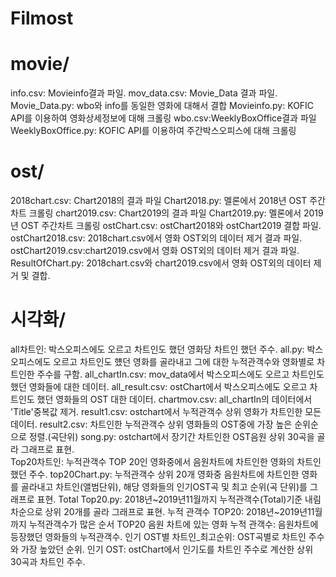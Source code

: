 # Filmost
# movie/

info.csv: Movieinfo결과 파일. 
mov_data.csv: Movie_Data 결과 파일.
Movie_Data.py: wbo와 info를 동일한 영화에 대해서 결합
Movieinfo.py: KOFIC API를 이용하여 영화상세정보에 대해 크롤링
wbo.csv:WeeklyBoxOffice결과 파일
WeeklyBoxOffice.py: KOFIC API를 이용하여 주간박스오피스에 대해 크롤링

# ost/
2018chart.csv: Chart2018의 결과 파일
Chart2018.py: 멜론에서 2018년 OST 주간차트 크롤링
chart2019.csv: Chart2019의 결과 파일
Chart2019.py: 멜론에서 2019년 OST 주간차트 크롤링
ostChart.csv:  ostChart2018와 ostChart2019 결합 파일.
ostChart2018.csv: 2018chart.csv에서 영화 OST외의 데이터 제거 결과 파일.
ostChart2019.csv:chart2019.csv에서 영화 OST외의 데이터 제거 결과 파일.
ResultOfChart.py: 2018chart.csv와 chart2019.csv에서 영화 OST외의 데이터 제거 및 결합.

# 시각화/
all차트인: 박스오피스에도 오르고 차트인도 했던 영화당 차트인 했던 주수.
all.py: 박스오피스에도 오르고 차트인도 헀던 영화를 골라내고 그에 대한 누적관객수와 영화별로 차트인한 주수를 구함.
all_chartIn.csv: mov_data에서 박스오피스에도 오르고 차트인도 했던 영화들에 대한 데이터.
all_result.csv: ostChart에서 박스오피스에도 오르고 차트인도 했던 영화들의 OST 대한 데이터.
chartmov.csv: all_chartIn의 데이터에서 'Title'중복값 제거.
result1.csv: ostchart에서 누적관객수 상위 영화가 차트인한 모든 데이터.
result2.csv: 차트인한 누적관객수 상위 영화들의 OST중에 가장 높은 순위순으로 정렬.(곡단위)
song.py: ostchart에서 장기간 차트인한 OST음원 상위 30곡을 골라 그래프로 표현.  
Top20차트인: 누적관객수 TOP 20인 영화중에서 음원차트에 차트인한 영화의 차트인 했던 주수.
top20Chart.py: 누적관객수 상위 20개 영화중 음원차트에 차트인한 영화를 골라내고 차트인(앨범단위), 해당 영화들의 인기OST곡 및 최고 순위(곡 단위)를 그래프로 표현.
Total Top20.py: 2018년~2019년11월까지 누적관객수(Total)기준 내림차순으로 상위 20개를 골라 그래프로 표현.
누적 관객수 TOP20: 2018년~2019년11월까지 누적관객수가 많은 순서 TOP20
음원 차트에 있는 영화 누적 관객수: 음원차트에 등장했던 영화들의 누적관객수.
인기 OST별 차트인_최고순위: OST곡별로 차트인 주수와 가장 높았던 순위.
인기 OST: ostChart에서 인기도를 차트인 주수로 계산한 상위 30곡과 차트인 주수.
